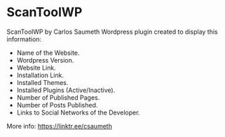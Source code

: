 # ScanToolWP
ScanToolWP by Carlos Saumeth
Wordpress plugin created to display this information:

- Name of the Website.
- Wordpress Version.
- Website Link.
- Installation Link.
- Installed Themes.
- Installed Plugins (Active/Inactive).
- Number of Published Pages.
- Number of Posts Published.
- Links to Social Networks of the Developer.

More info: https://linktr.ee/csaumeth
